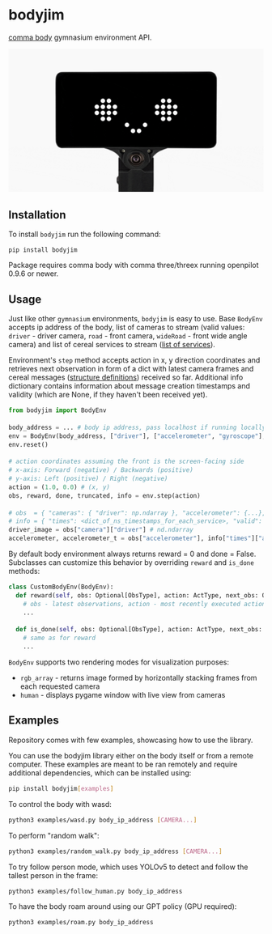 # bodyjim

[comma body](https://www.comma.ai/shop/body) gymnasium environment API.

<p align="center">
  <img src="./body_wink.gif" width="800" alt="Winking comma body">
</p>

## Installation

To install `bodyjim` run the following command:
```
pip install bodyjim
```

Package requires comma body with comma three/threex running openpilot 0.9.6 or newer.

## Usage

Just like other `gymnasium` environments, `bodyjim` is easy to use. Base `BodyEnv` accepts ip address of the body, list of cameras to stream (valid values: `driver` - driver camera, `road` - front camera, `wideRoad` - front wide angle camera) and list of cereal services to stream ([list of services](https://github.com/commaai/cereal/blob/master/services.py)).

Environment's `step` method accepts action in x, y direction coordinates and retrieves next observation in form of a dict with latest camera frames and cereal messages ([structure definitions](https://github.com/commaai/cereal/blob/master/log.capnp)) received so far. Additional info dictionary contains information about message creation timestamps and validity (which are None, if they haven't been received yet).

```py
from bodyjim import BodyEnv

body_address = ... # body ip address, pass localhost if running locally on the body
env = BodyEnv(body_address, ["driver"], ["accelerometer", "gyroscope"], render_mode="human")
env.reset()

# action coordinates assuming the front is the screen-facing side
# x-axis: Forward (negative) / Backwards (positive)
# y-axis: Left (positive) / Right (negative)
action = (1.0, 0.0) # (x, y)
obs, reward, done, truncated, info = env.step(action)

# obs  = { "cameras": { "driver": np.ndarray }, "accelerometer": {...}, "gyroscope": {...} }
# info = { "times": <dict_of_ns_timestamps_for_each_service>, "valid": <dict_of_message_validity_for_each_service> }
driver_image = obs["camera"]["driver"] # nd.ndarray
accelerometer, accelerometer_t = obs["accelerometer"], info["times"]["accelerometer"]
```

By default body environment always returns reward = 0 and done = False. Subclasses can customize this behavior by overriding `reward` and `is_done` methods:

```py
class CustomBodyEnv(BodyEnv):
  def reward(self, obs: Optional[ObsType], action: ActType, next_obs: ObsType) -> float:
    # obs - latest observations, action - most recently executed actions, next_obs - observations after executing such action
    ...

  def is_done(self, obs: Optional[ObsType], action: ActType, next_obs: ObsType) -> bool:
    # same as for reward
    ...
```

`BodyEnv` supports two rendering modes for visualization purposes:
* `rgb_array` - returns image formed by horizontally stacking frames from each requested camera
* `human` - displays pygame window with live view from cameras


## Examples

Repository comes with few examples, showcasing how to use the library.

You can use the bodyjim library either on the body itself or from a remote computer. These examples are meant to be ran remotely and require additional dependencies, which can be installed using:

```sh
pip install bodyjim[examples]
```

To control the body with wasd:
```sh
python3 examples/wasd.py body_ip_address [CAMERA...]
```

To perform "random walk":
```sh
python3 examples/random_walk.py body_ip_address [CAMERA...]
```

To try follow person mode, which uses YOLOv5 to detect and follow the tallest person in the frame:
```sh
python3 examples/follow_human.py body_ip_address
```

To have the body roam around using our GPT policy (GPU required):
```sh
python3 examples/roam.py body_ip_address
```